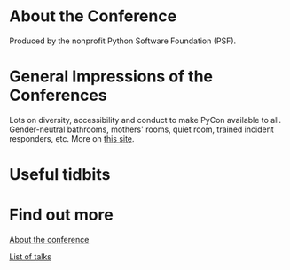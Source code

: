 About the Conference
====================

Produced by the nonprofit Python Software Foundation (PSF).

General Impressions of the Conferences
======================================

Lots on diversity, accessibility and conduct to make PyCon available to all.  Gender-neutral bathrooms, mothers' rooms, quiet room, trained incident responders, etc.  More on [this site](https://us.pycon.org/2019/about/code-of-conduct/).

Useful tidbits
==============


Find out more
=============

[About the conference](https://us.pycon.org/2019/about/)

[List of talks](https://us.pycon.org/2019/schedule/talks/)
